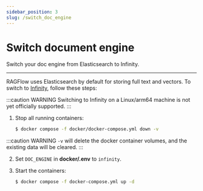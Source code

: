 ```yaml
---
sidebar_position: 3
slug: /switch_doc_engine
---
```


# Switch document engine

Switch your doc engine from Elasticsearch to Infinity.

---

RAGFlow uses Elasticsearch by default for storing full text and vectors. To switch to [Infinity](https://github.com/infiniflow/infinity/), follow these steps:

:::caution WARNING
Switching to Infinity on a Linux/arm64 machine is not yet officially supported.
:::

1. Stop all running containers:

   ```bash
   $ docker compose -f docker/docker-compose.yml down -v
   ```

:::caution WARNING
`-v` will delete the docker container volumes, and the existing data will be cleared.
:::

2. Set `DOC_ENGINE` in **docker/.env** to `infinity`.

3. Start the containers:

   ```bash
   $ docker compose -f docker-compose.yml up -d
   ```
